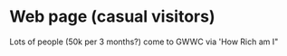 # Web page \(casual visitors\)

Lots of people \(50k per 3 months?\) come to GWWC via 'How Rich am I" 

